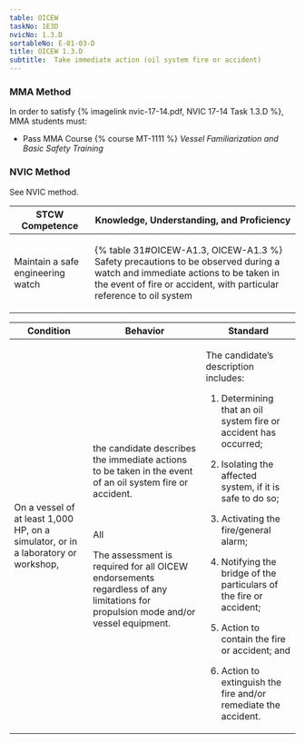 ```yaml
---
table: OICEW
taskNo: 1E3D
nvicNo: 1.3.D 
sortableNo: E-01-03-D
title: OICEW 1.3.D 
subtitle:  Take immediate action (oil system fire or accident)
---
```



### MMA Method

In order to satisfy  {% imagelink nvic-17-14.pdf, NVIC 17-14 Task 1.3.D %}, MMA students must:

* Pass MMA Course {% course MT-1111 %}  *Vessel Familiarization and Basic Safety Training*


### NVIC Method

<a onclick="togglevisibility('nvic_methods')" >See NVIC method.</a>

<div id='nvic_methods' class='hide'>

<table>
<thead>
<tr>
<th class='forty'> STCW Competence </th>
<th class='sixty'> Knowledge, Understanding, and Proficiency </th>
</tr>
</thead>




<tbody>
<tr><td markdown='1'>

Maintain a safe engineering watch

</td><td markdown='1'>

{% table 31#OICEW-A1.3, OICEW-A1.3 %} Safety precautions to be observed during a watch and immediate actions to be taken in the event of fire or accident, with particular reference to oil system

</td></tr>


</tbody>
</table>


<table>
<thead>
<tr><th class='twenty'>  Condition </th><th class='twenty'> Behavior </th><th  class='sixty'>Standard </th></tr>
</thead>
<tbody >



<tr><td markdown='1'>

On a vessel of at least 1,000 HP, on a simulator, or in a laboratory or workshop,

</td><td markdown='1'>

the candidate describes the immediate actions to be taken in the event of an oil system fire or accident.

<br>

<div class="tooltip" markdown='1'>

All

The assessment is required for all OICEW endorsements regardless of any limitations for propulsion mode and/or vessel equipment.

</div>


</td><td markdown='1'>

The candidate’s description includes:

1. Determining that an oil system fire or accident has occurred;

2. Isolating the affected system, if it is safe to do so;

3. Activating the fire/general alarm;

4. Notifying the bridge of the particulars of the fire or accident;

5. Action to contain the fire or accident; and

6. Action to extinguish the fire and/or remediate the accident.

</td></tr>
</tbody>
</table>
</div>
